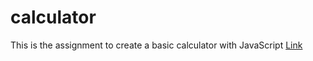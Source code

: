# calculator
This is the assignment to create a basic calculator with JavaScript
<a href="https://sandieg0.github.io/calculator/">Link</a>